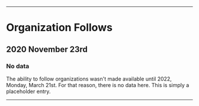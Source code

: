 
***

# Organization Follows

## 2020 November 23rd

### No data

The ability to follow organizations wasn't made available until 2022, Monday, March 21st. For that reason, there is no data here. This is simply a placeholder entry.

***
